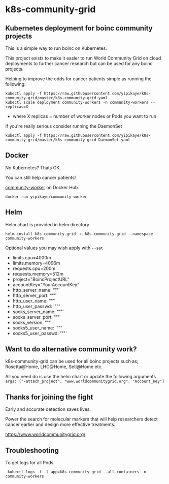 # k8s-community-grid

## Kubernetes deployment for boinc community projects

This is a simple way to run boinc on Kubernetes.

This project exists to make it easier to run World Community Grid on cloud deployments to further cancer research but can be used for any boinc projects.

Helping to improve the odds for cancer patients simple as running the following:

```
kubectl apply -f https://raw.githubusercontent.com/yipikaye/k8s-community-grid/master/k8s-community-grid.yaml
kubectl scale deployment community-workers -n community-workers --replicas=X
```
* where X replicas = number of worker nodes or Pods you want to run


If you're really serious consider running the DaemonSet
```
kubectl apply -f https://raw.githubusercontent.com/yipikaye/k8s-community-grid/master/k8s-community-grid-DaemonSet.yaml
```

## Docker
No Kubernetes? Thats OK.

You can still help cancer patients!

[community-worker](https://hub.docker.com/r/yipikaye/community-worker) on Docker Hub.
```
docker run yipikaye/community-worker
```

## Helm
Helm chart is provided in helm directory

```
helm install k8s-community-grid -n k8s-community-grid --namespace community-workers
```
Optional values you may wish apply with `--set` 
- limits.cpu=4000m
- limits.memory=4096m
- requests.cpu=200m
- requests.memory=512m
- project="BoincProjectURL"
- accountKey="YourAccountKey"
- http_server_name: '""'
- http_server_port: '""'
- http_user_name: '""'
- http_user_passwd: '""'
- socks_server_name: '""'
- socks_server_port: '""'
- socks_version: '""'
- socks5_user_name: '""'
- socks5_user_passwd: '""'


## Want to do alternative community work?
k8s-community-grid can be used for all boinc projects such as; Rosetta@Home, LHC@Home, Seti@Home etc. 

All you need do is use the helm chart or update the following arguments `args: ["-attach_project", "www.worldcommunitygrid.org", "Account_Key"]`


## Thanks for joining the fight
Early and accurate detection saves lives.

Power the search for molecular markers that will help researchers detect cancer earlier and design more effective treatments.

https://www.worldcommunitygrid.org/

## Troubleshooting
To get logs for all Pods

```
 kubectl logs -f -l app=k8s-community-grid --all-containers -n community-workers
```
